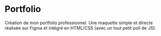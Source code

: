 # Portfolio

Création de mon portfolio professionnel. Une maquette simple et directe réalisée sur Figma et intégré en HTML/CSS (avec un tout petit poil de JS). 

